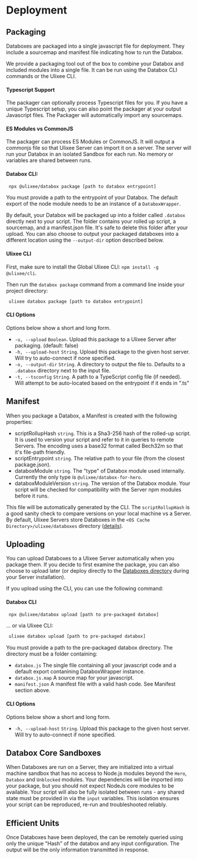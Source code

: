 # Deployment

## Packaging

Databoxes are packaged into a single javascript file for deployment. They include a sourcemap and manifest file indicating how to run the Databox.

We provide a packaging tool out of the box to combine your Databox and included modules into a single file. It can be run using the Databox CLI commands or the Ulixee CLI.

#### Typescript Support

The packager can optionally process Typescript files for you. If you have a unique Typescript setup, you can also point the packager at your output Javascript files. The Packager will automatically import any sourcemaps.

#### ES Modules vs CommonJS

The packager can process ES Modules or CommonJS. It will output a commonjs file so that Ulixee Server can import it on a server. The server will run your Databox in an isolated Sandbox for each run. No memory or variables are shared between runs.

#### Databox CLI:

```bash
 npx @ulixee/databox package [path to databox entrypoint]
```

You must provide a path to the entrypoint of your Databox. The default export of the node module needs to be an instance of a `DataboxWrapper`.

By default, your Databox will be packaged up into a folder called `.databox` directly next to your script. The folder contains your rolled up script, a sourcemap, and a manifest.json file. It's safe to delete this folder after your upload. You can also choose to output your packaged databoxes into a different location using the `--output-dir` option described below.

#### Ulixee CLI

First, make sure to install the Global Ulixee CLI: `npm install -g @ulixee/cli`. 

Then run the `databox package` command from a command line inside your project directory:

```bash
 ulixee databox package [path to databox entrypoint]
```

#### CLI Options

Options below show a short and long form.

- `-u, --upload` `Boolean`. Upload this package to a Ulixee Server after packaging. (default: false)
- `-h, --upload-host` `String`. Upload this package to the given host server. Will try to auto-connect if none specified.
- `-o, --output-dir` `String`. A directory to output the file to. Defaults to a `.databox` directory next to the input file.
- `-t, --tsconfig` `String`. A path to a TypeScript config file (if needed). Will attempt to be auto-located based on the entrypoint if it ends in ".ts"

## Manifest

When you package a Databox, a Manifest is created with the following properties:

- scriptRollupHash `string`. This is a Sha3-256 hash of the rolled-up script. It is used to version your script and refer to it in queries to remote Servers. The encoding uses a base32 format called Bech32m so that it's file-path friendly.
- scriptEntrypoint `string`. The relative path to your file (from the closest package.json).
- databoxModule `string`. The "type" of Databox module used internally. Currently the only type is `@ulixee/databox-for-hero`.
- databoxModuleVersion `string`. The version of the Databox module. Your script will be checked for compatibility with the Server npm modules before it runs.

This file will be automatically generated by the CLI. The `scriptRollupHash` is a good sanity check to compare versions on your local machine vs a Server. By default, Ulixee Servers store Databoxes in the `<OS Cache Directory>/ulixee/databoxes` directory ([details](/docs/databox/overview/configuration#storage)).

## Uploading

You can upload Databoxes to a Ulixee Server automatically when you package them. If you decide to first examine the package, you can also choose to upload later (or deploy directly to the [Databoxes directory](/docs/databox/overview/configuration#storage) during your Server installation).

If you upload using the CLI, you can use the following command:

#### Databox CLI

```bash
 npx @ulixee/databox upload [path to pre-packaged databox]
```

... or via Ulixee CLI:

```bash
 ulixee databox upload [path to pre-packaged databox]
```

You must provide a path to the pre-packaged databox directory. The directory must be a folder containing:

- `databox.js` The single file containing all your javascript code and a default export contanining DataboxWrapper instance.
- `databox.js.map` A source map for your javascript.
- `manifest.json` A manifest file with a valid hash code. See Manifest section above.

#### CLI Options

Options below show a short and long form.

- `-h, --upload-host` `String`. Upload this package to the given host server. Will try to auto-connect if none specified.

## Databox Core Sandboxes

When Databoxes are run on a Server, they are initialized into a virtual machine sandbox that has no access to Node.js modules beyond the `Hero`, `Databox` and `Unblocked` modules. Your dependencies will be imported into your package, but you should not expect NodeJs core modules to be available. Your script will also be fully isolated between runs - any shared state must be provided in via the `input` variables. This isolation ensures your script can be reproduced, re-run and troubleshooted reliably.

## Efficient Units

Once Databoxes have been deployed, the can be remotely queried using only the unique "Hash" of the databox and any input configuration. The output will be the only information transmitted in response.
